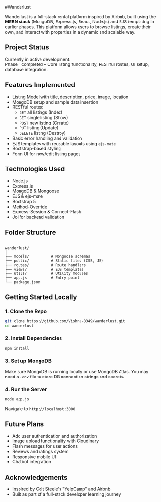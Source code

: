 


#Wanderlust

Wanderlust is a full-stack rental platform inspired by Airbnb, built using the **MERN stack** (MongoDB, Express.js, React, Node.js) and EJS templating in earlier phases. This platform allows users to browse listings, create their own, and interact with properties in a dynamic and scalable way.

##  Project Status

Currently in active development.  
Phase 1 completed – Core listing functionality, RESTful routes, UI setup, database integration.

##  Features Implemented

- Listing Model with title, description, price, image, location
- MongoDB setup and sample data insertion
- RESTful routes:
  - `GET` all listings (Index)
  - `GET` single listing (Show)
  - `POST` new listing (Create)
  - `PUT` listing (Update)
  - `DELETE` listing (Destroy)
- Basic error handling and validation
- EJS templates with reusable layouts using `ejs-mate`
- Bootstrap-based styling
- Form UI for new/edit listing pages

##  Technologies Used

- Node.js  
- Express.js  
- MongoDB & Mongoose  
- EJS & ejs-mate  
- Bootstrap 5  
- Method-Override  
- Express-Session & Connect-Flash  
- Joi for backend validation

##  Folder Structure

```

wanderlust/
│
├── models/          # Mongoose schemas
├── public/          # Static files (CSS, JS)
├── routes/          # Route handlers
├── views/           # EJS templates
├── utils/           # Utility modules
├── app.js           # Entry point
└── package.json

````

##  Getting Started Locally

### 1. Clone the Repo

```bash
git clone https://github.com/Vishnu-8349/wanderlust.git
cd wanderlust
````

### 2. Install Dependencies

```bash
npm install
```

### 3. Set up MongoDB

Make sure MongoDB is running locally or use MongoDB Atlas. You may need a `.env` file to store DB connection strings and secrets.

### 4. Run the Server

```bash
node app.js
```

Navigate to `http://localhost:3000`

## Future Plans

* Add user authentication and authorization
* Image upload functionality with Cloudinary
* Flash messages for user actions
* Reviews and ratings system
* Responsive mobile UI
* Chatbot integration

## Acknowledgements

* Inspired by Colt Steele's "YelpCamp" and Airbnb
* Built as part of a full-stack developer learning journey

